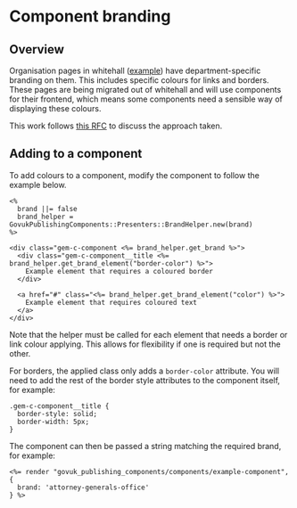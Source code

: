 # Component branding

## Overview

Organisation pages in whitehall ([example](https://www.gov.uk/government/organisations/attorney-generals-office)) have department-specific branding on them. This includes specific colours for links and borders. These pages are being migrated out of whitehall and will use components for their frontend, which means some components need a sensible way of displaying these colours.

This work follows [this RFC](https://github.com/alphagov/govuk_publishing_components/pull/287) to discuss the approach taken.

## Adding to a component

To add colours to a component, modify the component to follow the example below.

```
<%
  brand ||= false
  brand_helper = GovukPublishingComponents::Presenters::BrandHelper.new(brand)
%>

<div class="gem-c-component <%= brand_helper.get_brand %>">
  <div class="gem-c-component__title <%= brand_helper.get_brand_element("border-color") %>">
    Example element that requires a coloured border
  </div>

  <a href="#" class="<%= brand_helper.get_brand_element("color") %>">
    Example element that requires coloured text
  </a>
</div>
```

Note that the helper must be called for each element that needs a border or link colour applying. This allows for flexibility if one is required but not the other.

For borders, the applied class only adds a `border-color` attribute. You will need to add the rest of the border style attributes to the component itself, for example:

```
.gem-c-component__title {
  border-style: solid;
  border-width: 5px;
}
```

The component can then be passed a string matching the required brand, for example:

```
<%= render "govuk_publishing_components/components/example-component", {
  brand: 'attorney-generals-office'
} %>
```
